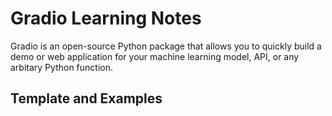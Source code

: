 # Gradio Learning Notes

Gradio is an open-source Python package that allows you to quickly build a demo or web application for your machine learning model, API, or any arbitary Python function.

## Template and Examples
